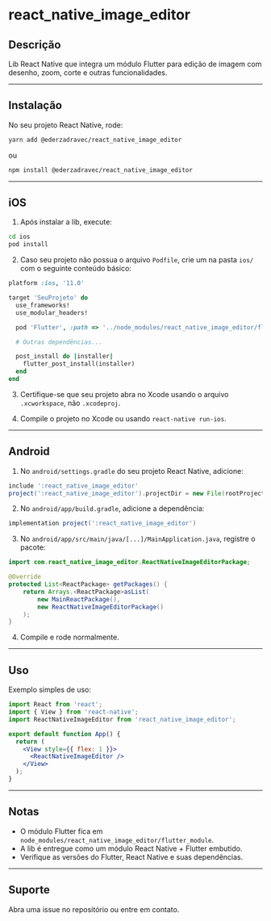 
# react_native_image_editor

## Descrição
Lib React Native que integra um módulo Flutter para edição de imagem com desenho, zoom, corte e outras funcionalidades.

---

## Instalação

No seu projeto React Native, rode:

```bash
yarn add @ederzadravec/react_native_image_editor
```

ou

```bash
npm install @ederzadravec/react_native_image_editor
```

---

## iOS

1. Após instalar a lib, execute:

```bash
cd ios
pod install
```

2. Caso seu projeto não possua o arquivo `Podfile`, crie um na pasta `ios/` com o seguinte conteúdo básico:

```ruby
platform :ios, '11.0'

target 'SeuProjeto' do
  use_frameworks!
  use_modular_headers!

  pod 'Flutter', :path => '../node_modules/react_native_image_editor/flutter_module/.ios/Flutter'

  # Outras dependências...

  post_install do |installer|
    flutter_post_install(installer)
  end
end
```

3. Certifique-se que seu projeto abra no Xcode usando o arquivo `.xcworkspace`, não `.xcodeproj`.

4. Compile o projeto no Xcode ou usando `react-native run-ios`.

---

## Android

1. No `android/settings.gradle` do seu projeto React Native, adicione:

```gradle
include ':react_native_image_editor'
project(':react_native_image_editor').projectDir = new File(rootProject.projectDir, '../node_modules/react_native_image_editor/android')
```

2. No `android/app/build.gradle`, adicione a dependência:

```gradle
implementation project(':react_native_image_editor')
```

3. No `android/app/src/main/java/[...]/MainApplication.java`, registre o pacote:

```java
import com.react_native_image_editor.ReactNativeImageEditorPackage;

@Override
protected List<ReactPackage> getPackages() {
    return Arrays.<ReactPackage>asList(
        new MainReactPackage(),
        new ReactNativeImageEditorPackage()
    );
}
```

4. Compile e rode normalmente.

---

## Uso

Exemplo simples de uso:

```jsx
import React from 'react';
import { View } from 'react-native';
import ReactNativeImageEditor from 'react_native_image_editor';

export default function App() {
  return (
    <View style={{ flex: 1 }}>
      <ReactNativeImageEditor />
    </View>
  );
}
```

---

## Notas

- O módulo Flutter fica em `node_modules/react_native_image_editor/flutter_module`.
- A lib é entregue como um módulo React Native + Flutter embutido.
- Verifique as versões do Flutter, React Native e suas dependências.

---

## Suporte

Abra uma issue no repositório ou entre em contato.

